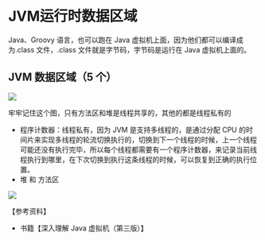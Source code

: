 # JVM运行时数据区域

Java、Groovy 语言，也可以跑在 Java 虚拟机上面，因为他们都可以编译成为.class 文件，.class 文件就是字节码，字节码是运行在 Java 虚拟机上面的。

## JVM 数据区域（5 个）

![](https://pic.downk.cc/item/5fe3f3743ffa7d37b339ac4a.jpg)

牢牢记住这个图，只有方法区和堆是线程共享的，其他的都是线程私有的

* 程序计数器：线程私有，因为 JVM 是支持多线程的，是通过分配 CPU 的时间片来实现多线程的轮流切换执行的，切换到下一个线程的时候，上一个线程可能还没有执行完毕，所以每个线程都需要有一个程序计数器，来记录当前线程执行到哪里，在下次切换到执行这条线程的时候，可以恢复到正确的执行位置。
* 堆 和 方法区

![](https://pic.downk.cc/item/5fe3fc673ffa7d37b33f7c51.jpg)

【参考资料】

* 书籍【深入理解 Java 虚拟机（第三版）】


